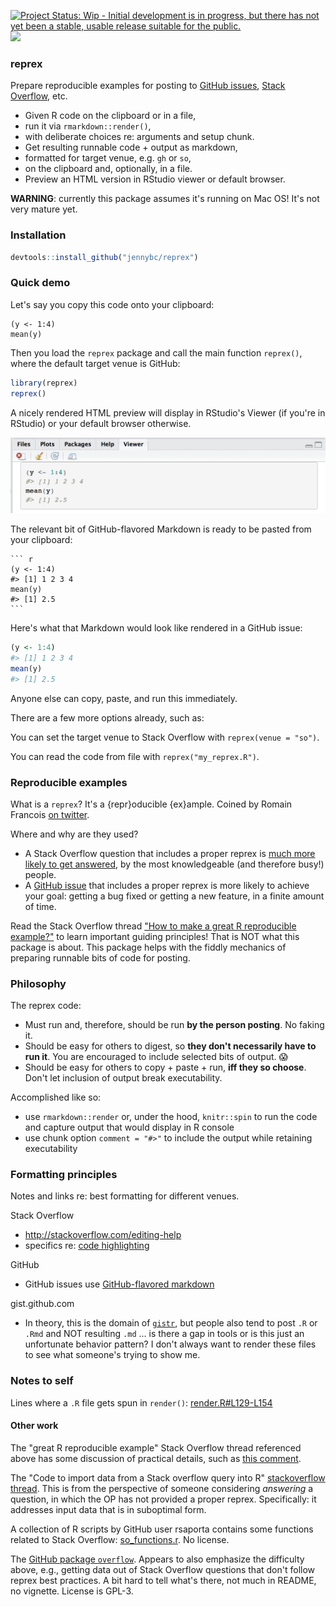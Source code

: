 <!-- README.md is generated from README.Rmd. Please edit that file -->
[![Project Status: Wip - Initial development is in progress, but there has not yet been a stable, usable release suitable for the public.](http://www.repostatus.org/badges/0.1.0/wip.svg)](http://www.repostatus.org/#wip) [![](http://www.r-pkg.org/badges/version/reprex)](http://www.r-pkg.org/pkg/reprex)

<!-- [![Build Status](https://travis-ci.org/jennybc/reprex.svg?branch=master)](https://travis-ci.org/jennybc/reprex) -->
### reprex

Prepare reproducible examples for posting to [GitHub issues](https://guides.github.com/features/issues/), [Stack Overflow](https://stackoverflow.com), etc.

-   Given R code on the clipboard or in a file,
-   run it via `rmarkdown::render()`,
-   with deliberate choices re: arguments and setup chunk.
-   Get resulting runnable code + output as markdown,
-   formatted for target venue, e.g. `gh` or `so`,
-   on the clipboard and, optionally, in a file.
-   Preview an HTML version in RStudio viewer or default browser.

**WARNING**: currently this package assumes it's running on Mac OS! It's not very mature yet.

### Installation

``` r
devtools::install_github("jennybc/reprex")
```

### Quick demo

Let's say you copy this code onto your clipboard:

    (y <- 1:4)
    mean(y)

Then you load the `reprex` package and call the main function `reprex()`, where the default target venue is GitHub:

``` r
library(reprex)
reprex()
```

A nicely rendered HTML preview will display in RStudio's Viewer (if you're in RStudio) or your default browser otherwise.

![html-preview](README-viewer-screenshot.png "HTML preview in RStudio")

The relevant bit of GitHub-flavored Markdown is ready to be pasted from your clipboard:

    ``` r
    (y <- 1:4)
    #> [1] 1 2 3 4
    mean(y)
    #> [1] 2.5
    ```

Here's what that Markdown would look like rendered in a GitHub issue:

``` r
(y <- 1:4)
#> [1] 1 2 3 4
mean(y)
#> [1] 2.5
```

Anyone else can copy, paste, and run this immediately.

There are a few more options already, such as:

You can set the target venue to Stack Overflow with `reprex(venue = "so")`.

You can read the code from file with `reprex("my_reprex.R")`.

### Reproducible examples

What is a `reprex`? It's a {repr}oducible {ex}ample. Coined by Romain Francois [on twitter](https://twitter.com/romain_francois/status/530011023743655936).

Where and why are they used?

-   A Stack Overflow question that includes a proper reprex is [much more likely to get answered](http://stackoverflow.com/help/no-one-answers), by the most knowledgeable (and therefore busy!) people.
-   A [GitHub issue](https://guides.github.com/features/issues/) that includes a proper reprex is more likely to achieve your goal: getting a bug fixed or getting a new feature, in a finite amount of time.

Read the Stack Overflow thread ["How to make a great R reproducible example?"](http://stackoverflow.com/questions/5963269/how-to-make-a-great-r-reproducible-example/16532098) to learn important guiding principles! That is NOT what this package is about. This package helps with the fiddly mechanics of preparing runnable bits of code for posting.

### Philosophy

The reprex code:

-   Must run and, therefore, should be run **by the person posting**. No faking it.
-   Should be easy for others to digest, so **they don't necessarily have to run it**. You are encouraged to include selected bits of output. :scream:
-   Should be easy for others to copy + paste + run, **iff they so choose**. Don't let inclusion of output break executability.

Accomplished like so:

-   use `rmarkdown::render` or, under the hood, `knitr::spin` to run the code and capture output that would display in R console
-   use chunk option `comment = "#>"` to include the output while retaining executability

### Formatting principles

Notes and links re: best formatting for different venues.

Stack Overflow

-   <http://stackoverflow.com/editing-help>
-   specifics re: [code highlighting](http://stackoverflow.com/editing-help#syntax-highlighting)

GitHub

-   GitHub issues use [GitHub-flavored markdown](https://help.github.com/articles/github-flavored-markdown/)

gist.github.com

-   In theory, this is the domain of [`gistr`](https://github.com/ropensci/gistr), but people also tend to post `.R` or `.Rmd` and NOT resulting `.md` ... is there a gap in tools or is this just an unfortunate behavior pattern? I don't always want to render these files to see what someone's trying to show me.

### Notes to self

Lines where a `.R` file gets spun in `render()`: [render.R\#L129-L154](https://github.com/rstudio/rmarkdown/blob/88afb8d4d6f4371d67b82059baaee1052d2bc55f/R/render.R#L129-L154)

#### Other work

The "great R reproducible example" Stack Overflow thread referenced above has some discussion of practical details, such as [this comment](http://stackoverflow.com/questions/5963269/how-to-make-a-great-r-reproducible-example/16532098#16532098).

The "Code to import data from a Stack overflow query into R" [stackoverflow thread](http://stackoverflow.com/questions/10849270/code-to-import-data-from-a-stack-overflow-query-into-r/10849315). This is from the perspective of someone considering *answering* a question, in which the OP has not provided a proper reprex. Specifically: it addresses input data that is in suboptimal form.

A collection of R scripts by GitHub user rsaporta contains some functions related to Stack Overflow: [so\_functions.r](https://github.com/rsaporta/pubR/blob/fe487d7020311b19b92d80e214800813188ad793/so_functions.r). No license.

The [GitHub package `overflow`](https://github.com/sebastian-c/overflow/). Appears to also emphasize the difficulty above, e.g., getting data out of Stack Overflow questions that don't follow reprex best practices. A bit hard to tell what's there, not much in README, no vignette. License is GPL-3.
